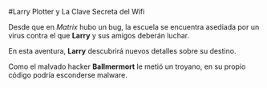 #Larry Plotter y La Clave Secreta del Wifi

Desde que en *Matrix* hubo un bug, la escuela se encuentra asediada por un virus
contra el que **Larry** y sus amigos deberán luchar.

En esta aventura, **Larry** descubrirá nuevos detalles sobre su destino.

Como el malvado hacker **Ballmermort** le metió un troyano,
en su propio código podría esconderse malware.
